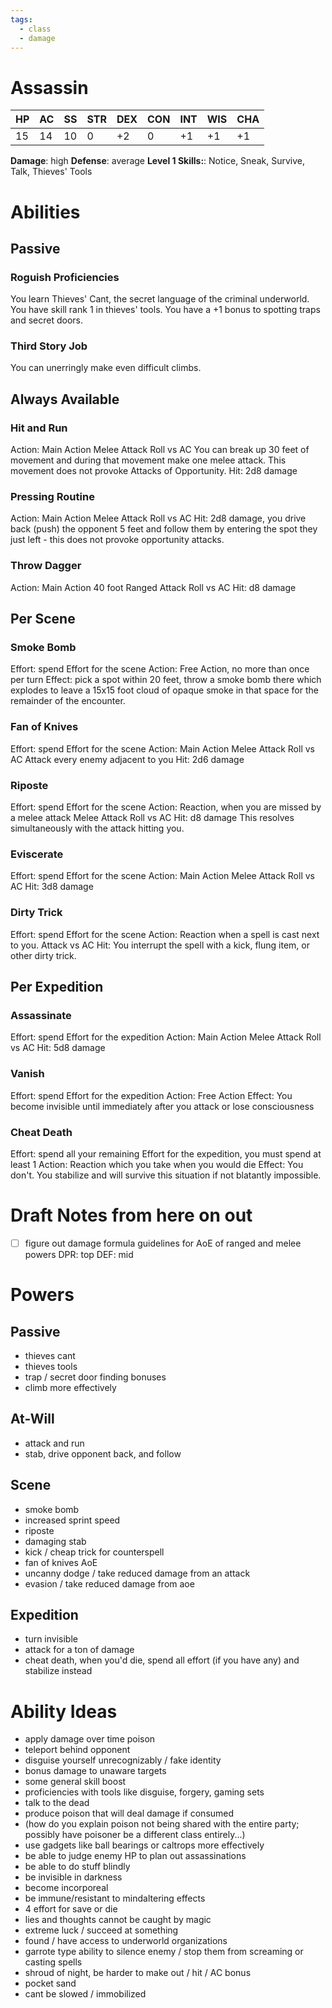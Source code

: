 ```yaml
---
tags:
  - class
  - damage
---
```

# Assassin
| HP | AC | SS | STR | DEX | CON | INT | WIS | CHA |
|----|----|----|-----|-----|-----|-----|-----|-----|
|15  |14  | 10 |0    |+2   |0    | +1  |+1   |+1   |
**Damage**: high
**Defense**: average
**Level 1 Skills:**: Notice, Sneak, Survive, Talk, Thieves' Tools

# Abilities
## Passive
### Roguish Proficiencies
You learn Thieves' Cant, the secret language of the criminal underworld.
You have skill rank 1 in thieves' tools.
You have a +1 bonus to spotting traps and secret doors.
### Third Story Job
You can unerringly make even difficult climbs.

## Always Available
### Hit and Run
Action: Main Action
Melee Attack Roll vs AC
You can break up 30 feet of movement and during that movement make one melee attack. This movement does not provoke Attacks of Opportunity.
Hit: 2d8 damage
### Pressing Routine
Action: Main Action
Melee Attack Roll vs AC
Hit: 2d8 damage, you drive back (push) the opponent 5 feet and follow them by entering the spot they just left - this does not provoke opportunity attacks.
### Throw Dagger
Action: Main Action
40 foot Ranged Attack Roll vs AC
Hit: d8 damage

## Per Scene
### Smoke Bomb
Effort: spend Effort for the scene
Action: Free Action, no more than once per turn
Effect: pick a spot within 20 feet, throw a smoke bomb there which explodes to leave a 15x15 foot cloud of opaque smoke in that space for the remainder of the encounter.
### Fan of Knives
Effort: spend Effort for the scene
Action: Main Action
Melee Attack Roll vs AC
Attack every enemy adjacent to you
Hit: 2d6 damage
### Riposte
Effort: spend Effort for the scene
Action: Reaction, when you are missed by a melee attack
Melee Attack Roll vs AC
Hit: d8 damage
This resolves simultaneously with the attack hitting you.
### Eviscerate
Effort: spend Effort for the scene
Action: Main Action
Melee Attack Roll vs AC
Hit: 3d8 damage
### Dirty Trick
Effort: spend Effort for the scene
Action: Reaction when a spell is cast next to you.
Attack vs AC
Hit: You interrupt the spell with a kick, flung item, or other dirty trick.

## Per Expedition
### Assassinate
Effort: spend Effort for the expedition
Action: Main Action
Melee Attack Roll vs AC
Hit: 5d8 damage
### Vanish
Effort: spend Effort for the expedition
Action: Free Action
Effect: You become invisible until immediately after you attack or lose consciousness
### Cheat Death
Effort: spend all your remaining Effort for the expedition, you must spend at least 1
Action: Reaction which you take when you would die
Effect: You don't. You stabilize and will survive this situation if not blatantly impossible.

# Draft Notes from here on out
- [ ] figure out damage formula guidelines for AoE of ranged and melee powers
DPR: top
DEF: mid
# Powers
## Passive
- thieves cant
- thieves tools
- trap / secret door finding bonuses
- climb more effectively
## At-Will
- attack and run
- stab, drive opponent back, and follow
## Scene
- smoke bomb
- increased sprint speed
- riposte
- damaging stab
- kick / cheap trick for counterspell
- fan of knives AoE
- uncanny dodge / take reduced damage from an attack
- evasion / take reduced damage from aoe
## Expedition
- turn invisible
- attack for a ton of damage
- cheat death, when you'd die, spend all effort (if you have any) and stabilize instead
# Ability Ideas
- apply damage over time poison
- teleport behind opponent
- disguise yourself unrecognizably / fake identity
- bonus damage to unaware targets
- some general skill boost
- proficiencies with tools like disguise, forgery, gaming sets
- talk to the dead
- produce poison that will deal damage if consumed
- (how do you explain poison not being shared with the entire party; possibly have poisoner be a different class entirely...)
- use gadgets like ball bearings or caltrops more effectively
- be able to judge enemy HP to plan out assassinations
- be able to do stuff blindly
- be invisible in darkness
- become incorporeal
- be immune/resistant to mindaltering effects
- 4 effort for save or die
- lies and thoughts cannot be caught by magic
- extreme luck / succeed at something
- found / have access to underworld organizations
- garrote type ability to silence enemy / stop them from screaming or casting spells
- shroud of night, be harder to make out / hit / AC bonus
- pocket sand
- cant be slowed / immobilized
